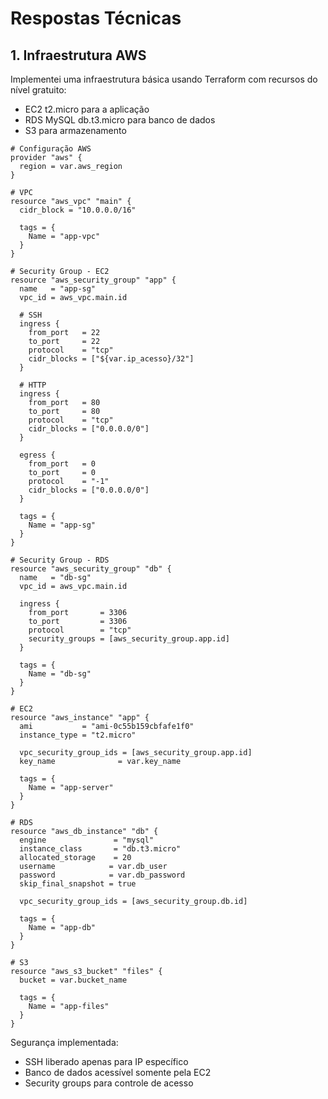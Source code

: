 # Respostas Técnicas

## 1. Infraestrutura AWS

Implementei uma infraestrutura básica usando Terraform com recursos do nível gratuito:
- EC2 t2.micro para a aplicação
- RDS MySQL db.t3.micro para banco de dados
- S3 para armazenamento

```hcl
# Configuração AWS
provider "aws" {
  region = var.aws_region
}

# VPC
resource "aws_vpc" "main" {
  cidr_block = "10.0.0.0/16"
  
  tags = {
    Name = "app-vpc"
  }
}

# Security Group - EC2
resource "aws_security_group" "app" {
  name   = "app-sg"
  vpc_id = aws_vpc.main.id

  # SSH
  ingress {
    from_port   = 22
    to_port     = 22
    protocol    = "tcp"
    cidr_blocks = ["${var.ip_acesso}/32"]
  }

  # HTTP
  ingress {
    from_port   = 80
    to_port     = 80
    protocol    = "tcp"
    cidr_blocks = ["0.0.0.0/0"]
  }

  egress {
    from_port   = 0
    to_port     = 0
    protocol    = "-1"
    cidr_blocks = ["0.0.0.0/0"]
  }

  tags = {
    Name = "app-sg"
  }
}

# Security Group - RDS
resource "aws_security_group" "db" {
  name   = "db-sg"
  vpc_id = aws_vpc.main.id

  ingress {
    from_port       = 3306
    to_port         = 3306
    protocol        = "tcp"
    security_groups = [aws_security_group.app.id]
  }

  tags = {
    Name = "db-sg"
  }
}

# EC2
resource "aws_instance" "app" {
  ami           = "ami-0c55b159cbfafe1f0"
  instance_type = "t2.micro"
  
  vpc_security_group_ids = [aws_security_group.app.id]
  key_name              = var.key_name

  tags = {
    Name = "app-server"
  }
}

# RDS
resource "aws_db_instance" "db" {
  engine               = "mysql"
  instance_class       = "db.t3.micro"
  allocated_storage    = 20
  username            = var.db_user
  password            = var.db_password
  skip_final_snapshot = true

  vpc_security_group_ids = [aws_security_group.db.id]

  tags = {
    Name = "app-db"
  }
}

# S3
resource "aws_s3_bucket" "files" {
  bucket = var.bucket_name

  tags = {
    Name = "app-files"
  }
}
```

Segurança implementada:
- SSH liberado apenas para IP específico
- Banco de dados acessível somente pela EC2
- Security groups para controle de acesso